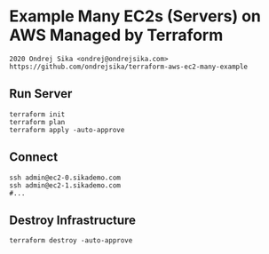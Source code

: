 # Example Many EC2s (Servers) on AWS Managed by Terraform

    2020 Ondrej Sika <ondrej@ondrejsika.com>
    https://github.com/ondrejsika/terraform-aws-ec2-many-example


## Run Server

```
terraform init
terraform plan
terraform apply -auto-approve
```

## Connect

 ```
ssh admin@ec2-0.sikademo.com
ssh admin@ec2-1.sikademo.com
#...
```


## Destroy Infrastructure

```
terraform destroy -auto-approve
```
